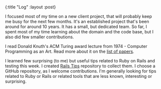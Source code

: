 {:title "Log"
 :layout :post}

 I focused most of my time on a new client project, that will probably keep me
 busy for the next few months. It's an established project that's been around
 for around 10 years. It has a small, but dedicated team. So far, I spent most
 of my time learning about the domain and the code base, but I also did few
 smaller contributions.

 I read Donald Knuth's ACM Turing award lecture from 1974 - Computer Programming
 as an Art. Read more about it on the [list of papers](/papers.html).

 I learned few surprising (to me) but useful tips related to Ruby on Rails and
 testing this week. I created [Rails Tips](https://github.com/strika/rails-tips)
 repository to collect them. I choose a GitHub repository, as I welcome
 contributions. I'm generally looking for tips related to Ruby or Rails or
 related tools that are less known, interesting or surprising.
